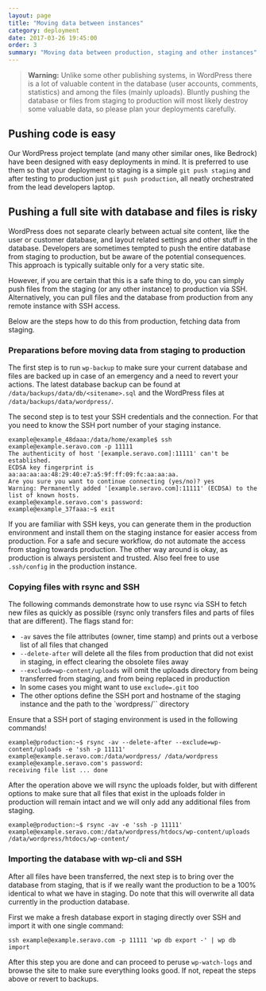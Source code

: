 ```yaml
---
layout: page
title: "Moving data between instances"
category: deployment
date: 2017-03-26 19:45:00
order: 3
summary: "Moving data between production, staging and other instances"
---
```


> **Warning:** Unlike some other publishing systems, in WordPress there is a lot of valuable content in the database (user accounts, comments, statistics) and among the files (mainly uploads). Bluntly pushing the database or files from staging to production will most likely destroy some valuable data, so please plan your deployments carefully.

## Pushing code is easy

Our WordPress project template (and many other similar ones, like Bedrock) have been designed with easy deployments in mind. It is preferred to use them so that your deployment to staging is a simple `git push staging` and after testing to production just `git push production`, all neatly orchestrated from the lead developers laptop.

## Pushing a full site with database and files is risky

WordPress does not separate clearly between actual site content, like the user or customer database, and layout related settings and other stuff in the database. Developers are sometimes tempted to push the entire database from staging to production, but be aware of the potential consequences. This approach is typically suitable only for a very static site.

However, if you are certain that this is a safe thing to do, you can simply push files from the staging (or any other instance) to production via SSH. Alternatively, you can pull files and the database from production from any remote instance with SSH access.

Below are the steps how to do this from production, fetching data from staging.

### Preparations before moving data from staging to production

The first step is to run `wp-backup` to make sure your current database and files are backed up in case of an emergency and a need to revert your actions. The latest database backup can be found at `/data/backups/data/db/<sitename>.sql` and the WordPress files at `/data/backups/data/wordpress/`.

The second step is to test your SSH credentials and the connection. For that you need to know the SSH port number of your staging instance.

```
example@example_48daaa:/data/home/example$ ssh example@example.seravo.com -p 11111
The authenticity of host '[example.seravo.com]:11111' can't be established.
ECDSA key fingerprint is aa:aa:aa:aa:48:29:40:e7:a5:9f:ff:09:fc:aa:aa:aa.
Are you sure you want to continue connecting (yes/no)? yes
Warning: Permanently added '[example.seravo.com]:11111' (ECDSA) to the list of known hosts.
example@example.seravo.com's password:
example@example_37faaa:~$ exit
```

If you are familiar with SSH keys, you can generate them in the production environment and install them on the staging instance for easier access from production. For a safe and secure workflow, do not automate the access from staging towards production. The other way around is okay, as production is always persistent and trusted. Also feel free to use `.ssh/config` in the production instance.

### Copying files with rsync and SSH

The following commands demonstrate how to use rsync via SSH to fetch new files as quickly as possible (rsync only transfers files and parts of files that are different). The flags stand for:

* `-av` saves the file attributes (owner, time stamp) and prints out a verbose list of all files that changed
* `--delete-after` will delete all the files from production that did not exist in staging, in effect clearing the obsolete files away
* `--exclude=wp-content/uploads` will omit the uploads directory from being transferred from staging, and from being replaced in production
*  In some cases you might want to use `exclude=.git` too
*  The other options define the SSH port and hostname of the staging instance and the path to the `wordpress/`` directory

Ensure that a SSH port of staging environment is used in the following commands!

```
example@production:~$ rsync -av --delete-after --exclude=wp-content/uploads -e 'ssh -p 11111' example@example.seravo.com:/data/wordpress/ /data/wordpress
example@example.seravo.com's password:
receiving file list ... done
```

After the operation above we will rsync the uploads folder, but with different options to make sure that all files that exist in the uploads folder in production will remain intact and we will only add any additional files from staging.

```
example@production:~$ rsync -av -e 'ssh -p 11111' example@example.seravo.com:/data/wordpress/htdocs/wp-content/uploads /data/wordpress/htdocs/wp-content/
```

### Importing the database with wp-cli and SSH

After all files have been transferred, the next step is to bring over the database from staging, that is if we really want the production to be a 100% identical to what we have in staging. Do note that this will overwrite all data currently in the production database.

First we make a fresh database export in staging directly over SSH and import it with one single command:

```
ssh example@example.seravo.com -p 11111 'wp db export -' | wp db import
```

After this step you are done and can proceed to peruse `wp-watch-logs` and browse the site to make sure everything looks good. If not, repeat the steps above or revert to backups.
